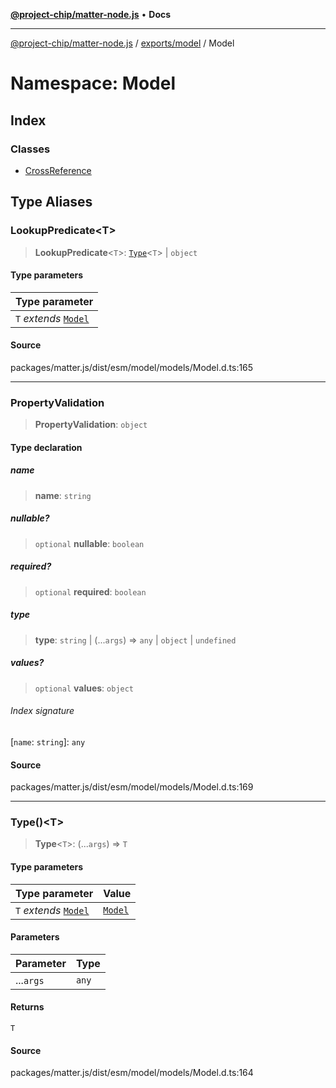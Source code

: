 [**@project-chip/matter-node.js**](../../../../README.md) • **Docs**

***

[@project-chip/matter-node.js](../../../../modules.md) / [exports/model](../../README.md) / Model

# Namespace: Model

## Index

### Classes

- [CrossReference](classes/CrossReference.md)

## Type Aliases

### LookupPredicate\<T\>

> **LookupPredicate**\<`T`\>: [`Type`](README.md#typet)\<`T`\> \| `object`

#### Type parameters

| Type parameter |
| :------ |
| `T` *extends* [`Model`](../../classes/Model.md) |

#### Source

packages/matter.js/dist/esm/model/models/Model.d.ts:165

***

### PropertyValidation

> **PropertyValidation**: `object`

#### Type declaration

##### name

> **name**: `string`

##### nullable?

> `optional` **nullable**: `boolean`

##### required?

> `optional` **required**: `boolean`

##### type

> **type**: `string` \| (...`args`) => `any` \| `object` \| `undefined`

##### values?

> `optional` **values**: `object`

###### Index signature

 \[`name`: `string`\]: `any`

#### Source

packages/matter.js/dist/esm/model/models/Model.d.ts:169

***

### Type()\<T\>

> **Type**\<`T`\>: (...`args`) => `T`

#### Type parameters

| Type parameter | Value |
| :------ | :------ |
| `T` *extends* [`Model`](../../classes/Model.md) | [`Model`](../../classes/Model.md) |

#### Parameters

| Parameter | Type |
| :------ | :------ |
| ...`args` | `any` |

#### Returns

`T`

#### Source

packages/matter.js/dist/esm/model/models/Model.d.ts:164
